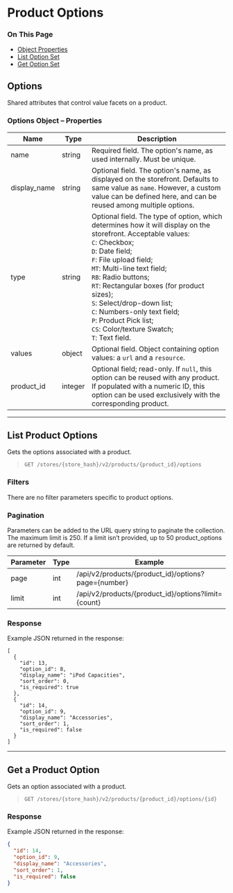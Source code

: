 # Product Options
<div class="otp" id="no-index">
	<h3> On This Page </h3>
	<ul>
		<li><a href="#v2-option_object-properties">Object Properties</a></li>
		<li><a href="#v2-option-set_list-product-option">List Option Set</a></li>
		<li><a href="#v2-option-set_get-product-option">Get Option Set</a></li>
		</ul>
</div>

<a href='#v2-option_object-properties' aria-hidden='true' class='block-anchor'  id='v2-option_object-properties'><i aria-hidden='true' class='linkify icon'></i></a>

## Options 

Shared attributes that control value facets on a product.

### Options Object – Properties 

| Name | Type | Description |
|---|---|---|
| name | string | Required field. The option's name, as used internally. Must be unique. |
| display_name | string | Optional field. The option's name, as displayed on the storefront. Defaults to same value as `name`. However, a custom value can be defined here, and can be reused among multiple options. |
| type | string | Optional field. The type of option, which determines how it will display on the storefront. Acceptable values: <br> `C`: Checkbox; <br>`D`: Date field; <br>`F`: File upload field; <br>`MT`: Multi-line text field; <br>`RB`: Radio buttons; <br>`RT`: Rectangular boxes (for product sizes); <br>`S`: Select/drop-down list; <br>`C`: Numbers-only text field; <br>`P`: Product Pick list; <br>`CS`: Color/texture Swatch; <br>`T`: Text field.  |
| values | object | Optional field. Object containing option values: a `url` and a `resource`. |
| product_id | integer | Optional field; read-only. If `null`, this option can be reused with any product. If populated with a numeric ID, this option can be used exclusively with the corresponding product. |


---

<a href='#v2-option-set_list-product-option' aria-hidden='true' class='block-anchor'  id='v2-option-set_list-product-option'><i aria-hidden='true' class='linkify icon'></i></a>

## List Product Options 

Gets the options associated with a product.


>`GET /stores/{store_hash}/v2/products/{product_id}/options`

### Filters 

There are no filter parameters specific to product options. 

### Pagination 

Parameters can be added to the URL query string to paginate the collection. The maximum limit is 250. If a limit isn’t provided, up to 50 product_options are returned by default.

| Parameter | Type | Example |
| --- | --- | --- |
| page | int | /api/v2/products/{product_id}/options?page={number} |
| limit | int | /api/v2/products/{product_id}/options?limit={count} |

### Response 

Example JSON returned in the response:

```
[
  {
    "id": 13,
    "option_id": 8,
    "display_name": "iPod Capacities",
    "sort_order": 0,
    "is_required": true
  },
  {
    "id": 14,
    "option_id": 9,
    "display_name": "Accessories",
    "sort_order": 1,
    "is_required": false
  }
]
```

---

<a href='#v2-option-set_get-product-option' aria-hidden='true' class='block-anchor'  id='v2-option-set_get-product-option'><i aria-hidden='true' class='linkify icon'></i></a>

## Get a Product Option 

Gets an option associated with a product.


>`GET /stores/{store_hash}/v2/products/{product_id}/options/{id}`

### Response 

Example JSON returned in the response:

```json
{
  "id": 14,
  "option_id": 9,
  "display_name": "Accessories",
  "sort_order": 1,
  "is_required": false
}
```

